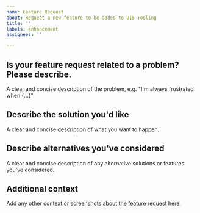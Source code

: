 ```yaml
---
name: Feature Request
about: Request a new feature to be added to UI5 Tooling
title: ''
labels: enhancement
assignees: ''

---
```


<!--
Hey there 👋 Please also have a look at our guidelines on feature requests:
https://github.com/SAP/ui5-tooling/blob/main/CONTRIBUTING.md#-feature-requests
-->

## Is your feature request related to a problem? Please describe.
A clear and concise description of the problem, e.g. "I'm always frustrated when {...}"

## Describe the solution you'd like
A clear and concise description of what you want to happen.

## Describe alternatives you've considered
A clear and concise description of any alternative solutions or features you've considered.

## Additional context
Add any other context or screenshots about the feature request here.
